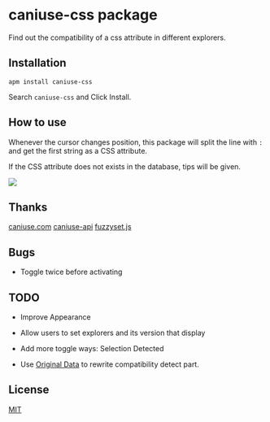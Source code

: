 # caniuse-css package

Find out the compatibility of a css attribute in different explorers.

## Installation

```
apm install caniuse-css
```

Search ```caniuse-css``` and Click Install.

## How to use

Whenever the cursor changes position, this package will split the line with ```:``` and get the first string as a CSS attribute.

If the CSS attribute does not exists in the database, tips will be given.

![](https://media.giphy.com/media/l0Exwlj0e7gSaSmkw/giphy.gif)

## Thanks
[caniuse.com](http://caniuse.com/)
[caniuse-api](https://github.com/Nyalab/caniuse-api)
[fuzzyset.js](https://glench.github.io/fuzzyset.js/)

## Bugs

* Toggle twice before activating

## TODO

- Improve Appearance

- Allow users to set explorers and its version that display

- Add more toggle ways: Selection Detected

- Use [Original Data](https://github.com/Fyrd/caniuse/blob/master/data.json) to rewrite compatibility detect part.

## License

[MIT](https://opensource.org/licenses/MIT)
